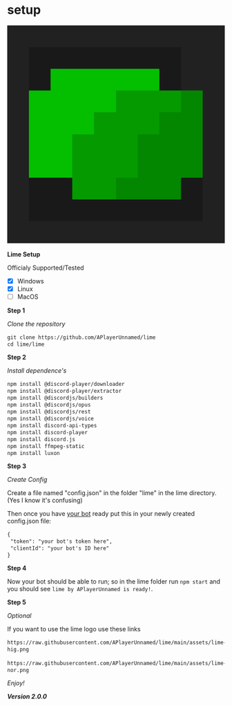 # setup

![Lime Logo/Icon](assets/lime-nor.png)

**Lime Setup**

Officialy Supported/Tested
- [X] Windows
- [X] Linux
- [ ] MacOS

**Step 1**

*Clone the repository*

```
git clone https://github.com/APlayerUnnamed/lime
cd lime/lime
```

**Step 2**

*Install dependence's*

```
npm install @discord-player/downloader
npm install @discord-player/extractor
npm install @discordjs/builders
npm install @discordjs/opus
npm install @discordjs/rest
npm install @discordjs/voice
npm install discord-api-types
npm install discord-player
npm install discord.js
npm install ffmpeg-static
npm install luxon
```

**Step 3**

*Create Config*

Create a file named "config.json" in the folder "lime" in the lime directory. (Yes I know it's confusing)

Then once you have [your bot](https://www.writebots.com/discord-bot-token/) ready put this in your newly created config.json file:

```
{
 "token": "your bot's token here",
 "clientId": "your bot's ID here"
}

```

**Step 4**

Now your bot should be able to run; so in the lime folder run ```npm start``` and you should see ```lime by APlayerUnnamed is ready!```.

**Step 5**

*Optional*

If you want to use the lime logo use these links

```
https://raw.githubusercontent.com/APlayerUnnamed/lime/main/assets/lime-hig.png

https://raw.githubusercontent.com/APlayerUnnamed/lime/main/assets/lime-nor.png
```

*Enjoy!*

***Version 2.0.0***

